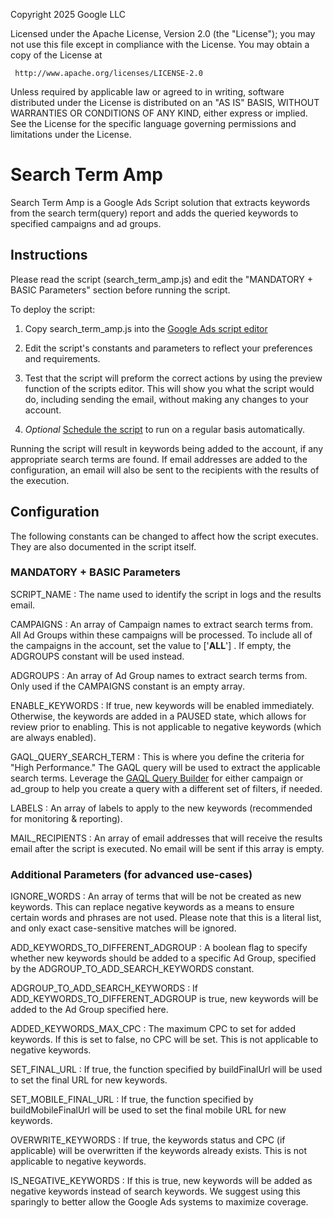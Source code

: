 Copyright 2025 Google LLC

Licensed under the Apache License, Version 2.0 (the "License"); you may not use
this file except in compliance with the License. You may obtain a copy of the
License at

```
 http://www.apache.org/licenses/LICENSE-2.0
```

Unless required by applicable law or agreed to in writing, software distributed
under the License is distributed on an "AS IS" BASIS, WITHOUT WARRANTIES OR
CONDITIONS OF ANY KIND, either express or implied. See the License for the
specific language governing permissions and limitations under the License.

# Search Term Amp

Search Term Amp is a Google Ads Script solution that extracts keywords from the
search term(query) report and adds the queried keywords to specified campaigns
and ad groups.

## Instructions

Please read the script (search_term_amp.js) and edit the "MANDATORY + BASIC
Parameters" section before running the script.

To deploy the script:

1. Copy search_term_amp.js into the
   [Google Ads script editor](https://support.google.com/google-ads/answer/188712)

1. Edit the script's constants and parameters to reflect your preferences and
   requirements.

1. Test that the script will preform the correct actions by using the preview
   function of the scripts editor. This will show you what the script would do,
   including sending the email, without making any changes to your account.

1. *Optional*
   [Schedule the script](https://support.google.com/google-ads/answer/188712?hl=en#:~:text=run%20it%20again.-,Scheduling%20a%20script,-Once%20you%27ve%20created)
   to run on a regular basis automatically.

Running the script will result in keywords being added to the account, if any
appropriate search terms are found. If email addresses are added to the
configuration, an email will also be sent to the recipients with the results of
the execution.

## Configuration

The following constants can be changed to affect how the script executes. They
are also documented in the script itself.

### MANDATORY + BASIC Parameters

SCRIPT_NAME : The name used to identify the script in logs and the results
email.

CAMPAIGNS : An array of Campaign names to extract search terms from. All Ad
Groups within these campaigns will be processed. To include all of the campaigns
in the account, set the value to \['__ALL__'\] . If empty, the ADGROUPS constant
will be used instead.

ADGROUPS : An array of Ad Group names to extract search terms from. Only used if
the CAMPAIGNS constant is an empty array.

ENABLE_KEYWORDS : If true, new keywords will be enabled immediately. Otherwise,
the keywords are added in a PAUSED state, which allows for review prior to
enabling. This is not applicable to negative keywords (which are always
enabled).

GAQL_QUERY_SEARCH_TERM : This is where you define the criteria for "High
Performance." The GAQL query will be used to extract the applicable search
terms. Leverage the
[GAQL Query Builder](https://developers.google.com/google-ads/api/fields/v19/overview_query_builder)
for either campaign or ad_group to help you create a query with a different set
of filters, if needed.

LABELS : An array of labels to apply to the new keywords (recommended for
monitoring & reporting).

MAIL_RECIPIENTS : An array of email addresses that will receive the results
email after the script is executed. No email will be sent if this array is
empty.

### Additional Parameters (for advanced use-cases)

IGNORE_WORDS : An array of terms that will be not be created as new keywords.
This can replace negative keywords as a means to ensure certain words and
phrases are not used. Please note that this is a literal list, and only exact
case-sensitive matches will be ignored.

ADD_KEYWORDS_TO_DIFFERENT_ADGROUP : A boolean flag to specify whether new
keywords should be added to a specific Ad Group, specified by the
ADGROUP_TO_ADD_SEARCH_KEYWORDS constant.

ADGROUP_TO_ADD_SEARCH_KEYWORDS : If ADD_KEYWORDS_TO_DIFFERENT_ADGROUP is true,
new keywords will be added to the Ad Group specified here.

ADDED_KEYWORDS_MAX_CPC : The maximum CPC to set for added keywords. If this is
set to false, no CPC will be set. This is not applicable to negative keywords.

SET_FINAL_URL : If true, the function specified by buildFinalUrl will be used to
set the final URL for new keywords.

SET_MOBILE_FINAL_URL : If true, the function specified by buildMobileFinalUrl
will be used to set the final mobile URL for new keywords.

OVERWRITE_KEYWORDS : If true, the keywords status and CPC (if applicable) will
be overwritten if the keywords already exists. This is not applicable to
negative keywords.

IS_NEGATIVE_KEYWORDS : If this is true, new keywords will be added as negative
keywords instead of search keywords. We suggest using this sparingly to better
allow the Google Ads systems to maximize coverage.

